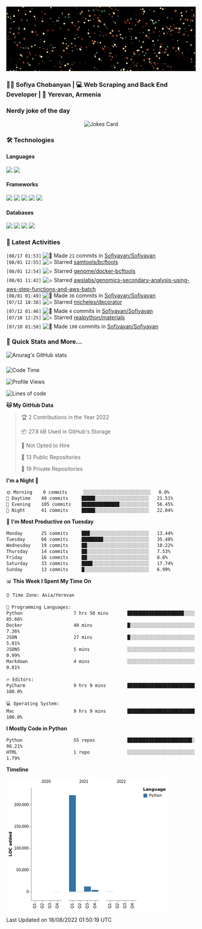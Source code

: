 <p align="center">
  <img src="images/github.gif" alt="Hello, I am Sofiya" />
</p>

<h3> 👩‍💻 Sofiya Chobanyan | 💻 Web Scraping and Back End Developer | 📍 Yerevan, Armenia </h3>


### Nerdy joke of the day

<p align="center">
<img src="https://readme-jokes.vercel.app/api?theme=tokyonight" alt="Jokes Card" />
</p>

### 🛠️ Technologies

#### Languages

<code><img height="30" src="https://img.shields.io/badge/python-3670A0?style=for-the-badge&logo=python&logoColor=ffdd54"></code>
<code><img height="30" src="https://img.shields.io/badge/c++-%2300599C.svg?style=for-the-badge&logo=c%2B%2B&logoColor=white"></code>

#### Frameworks

<code><img height="30" src="https://img.shields.io/badge/django-%23092E20.svg?style=for-the-badge&logo=django&logoColor=white"></code>
<code><img height="30" src="https://img.shields.io/badge/DJANGO-REST-ff1709?style=for-the-badge&logo=django&logoColor=white&color=ff1709&labelColor=gray"></code>
<code><img height="30" src="https://img.shields.io/badge/flask-%23000.svg?style=for-the-badge&logo=flask&logoColor=white"></code>
<code><img height="30" src="https://img.shields.io/badge/-Selenium-brightgreen"></code>
<code><img height="30" src="https://img.shields.io/badge/-Scrapy-green"></code>

#### Databases

<code><img height="30" src="https://img.shields.io/badge/postgres-%23316192.svg?style=for-the-badge&logo=postgresql&logoColor=white"></code>
<code><img height="30" src="https://img.shields.io/badge/sqlite-%2307405e.svg?style=for-the-badge&logo=sqlite&logoColor=white"></code>
<code><img height="30" src="https://img.shields.io/badge/MongoDB-%234ea94b.svg?style=for-the-badge&logo=mongodb&logoColor=white"></code>
<code><img height="30" src="https://img.shields.io/badge/redis-%23DD0031.svg?style=for-the-badge&logo=redis&logoColor=white"></code>


### 💫 Latest Activities

<!--START_SECTION:activity-->
`[08/17 01:53]` <img alt="📝" src="https://github.com/cheesits456/github-activity-readme/raw/master/icons/commit.png" align="top" height="18"> Made `21` commits in [Sofiyayan/Sofiyayan](https://github.com/Sofiyayan/Sofiyayan)  
`[08/01 12:55]` <img alt="⭐" src="https://github.com/cheesits456/github-activity-readme/raw/master/icons/star.png" align="top" height="18"> Starred [samtools/bcftools](https://github.com/samtools/bcftools)  
`[08/01 12:54]` <img alt="⭐" src="https://github.com/cheesits456/github-activity-readme/raw/master/icons/star.png" align="top" height="18"> Starred [genome/docker-bcftools](https://github.com/genome/docker-bcftools)  
`[08/01 11:42]` <img alt="⭐" src="https://github.com/cheesits456/github-activity-readme/raw/master/icons/star.png" align="top" height="18"> Starred [awslabs/genomics-secondary-analysis-using-aws-step-functions-and-aws-batch](https://github.com/awslabs/genomics-secondary-analysis-using-aws-step-functions-and-aws-batch)  
`[08/01 01:49]` <img alt="📝" src="https://github.com/cheesits456/github-activity-readme/raw/master/icons/commit.png" align="top" height="18"> Made `36` commits in [Sofiyayan/Sofiyayan](https://github.com/Sofiyayan/Sofiyayan)  
`[07/12 18:38]` <img alt="⭐" src="https://github.com/cheesits456/github-activity-readme/raw/master/icons/star.png" align="top" height="18"> Starred [micheles/decorator](https://github.com/micheles/decorator)  
`[07/12 01:46]` <img alt="📝" src="https://github.com/cheesits456/github-activity-readme/raw/master/icons/commit.png" align="top" height="18"> Made `4` commits in [Sofiyayan/Sofiyayan](https://github.com/Sofiyayan/Sofiyayan)  
`[07/10 12:25]` <img alt="⭐" src="https://github.com/cheesits456/github-activity-readme/raw/master/icons/star.png" align="top" height="18"> Starred [realpython/materials](https://github.com/realpython/materials)  
`[07/10 01:50]` <img alt="📝" src="https://github.com/cheesits456/github-activity-readme/raw/master/icons/commit.png" align="top" height="18"> Made `108` commits in [Sofiyayan/Sofiyayan](https://github.com/Sofiyayan/Sofiyayan)  

</details>
<!--END_SECTION:activity-->


### 🚀 Quick Stats and More...

![Anurag's GitHub stats](https://github-readme-stats.vercel.app/api?username=Sofiyayan&show_icons=true&theme=tokyonight)


### 
<!--START_SECTION:waka-->
![Code Time](http://img.shields.io/badge/Code%20Time-33%20hrs%2032%20mins-blue)

![Profile Views](http://img.shields.io/badge/Profile%20Views-0-blue)

![Lines of code](https://img.shields.io/badge/From%20Hello%20World%20I%27ve%20Written-238%20Thousand%20lines%20of%20code-blue)

**🐱 My GitHub Data** 

> 🏆 2 Contributions in the Year 2022
 > 
> 📦 27.8 kB Used in GitHub's Storage 
 > 
> 🚫 Not Opted to Hire
 > 
> 📜 13 Public Repositories 
 > 
> 🔑 19 Private Repositories  
 > 
**I'm a Night 🦉** 

```text
🌞 Morning    0 commits      ░░░░░░░░░░░░░░░░░░░░░░░░░   0.0% 
🌆 Daytime    40 commits     █████░░░░░░░░░░░░░░░░░░░░   21.51% 
🌃 Evening    105 commits    ██████████████░░░░░░░░░░░   56.45% 
🌙 Night      41 commits     █████░░░░░░░░░░░░░░░░░░░░   22.04%

```
📅 **I'm Most Productive on Tuesday** 

```text
Monday       25 commits     ███░░░░░░░░░░░░░░░░░░░░░░   13.44% 
Tuesday      66 commits     ████████░░░░░░░░░░░░░░░░░   35.48% 
Wednesday    19 commits     ██░░░░░░░░░░░░░░░░░░░░░░░   10.22% 
Thursday     14 commits     ██░░░░░░░░░░░░░░░░░░░░░░░   7.53% 
Friday       16 commits     ██░░░░░░░░░░░░░░░░░░░░░░░   8.6% 
Saturday     33 commits     ████░░░░░░░░░░░░░░░░░░░░░   17.74% 
Sunday       13 commits     █░░░░░░░░░░░░░░░░░░░░░░░░   6.99%

```


📊 **This Week I Spent My Time On** 

```text
⌚︎ Time Zone: Asia/Yerevan

💬 Programming Languages: 
Python                   7 hrs 50 mins       █████████████████████░░░░   85.66% 
Docker                   40 mins             █░░░░░░░░░░░░░░░░░░░░░░░░   7.36% 
JSON                     27 mins             █░░░░░░░░░░░░░░░░░░░░░░░░   5.01% 
JSON5                    5 mins              ░░░░░░░░░░░░░░░░░░░░░░░░░   0.99% 
Markdown                 4 mins              ░░░░░░░░░░░░░░░░░░░░░░░░░   0.81%

🔥 Editors: 
PyCharm                  9 hrs 9 mins        █████████████████████████   100.0%

💻 Operating System: 
Mac                      9 hrs 9 mins        █████████████████████████   100.0%

```

**I Mostly Code in Python** 

```text
Python                   55 repos            ████████████████████████░   98.21% 
HTML                     1 repo              ░░░░░░░░░░░░░░░░░░░░░░░░░   1.79%

```


**Timeline**

![Chart not found](https://raw.githubusercontent.com/Sofiyayan/Sofiyayan/master/charts/bar_graph.png) 


 Last Updated on 18/08/2022 01:50:19 UTC
<!--END_SECTION:waka-->


<!--
**Sofiyayan/Sofiyayan** is a ✨ _special_ ✨ repository because its `README.md` (this file) appears on your GitHub profile.

Here are some ideas to get you started:

- 🔭 I’m currently working on ...
- 🌱 I’m currently learning ...
- 👯 I’m looking to collaborate on ...
- 🤔 I’m looking for help with ...
- 💬 Ask me about ...
- 📫 How to reach me: ...
- 😄 Pronouns: ...
- ⚡ Fun fact: ...
-->
